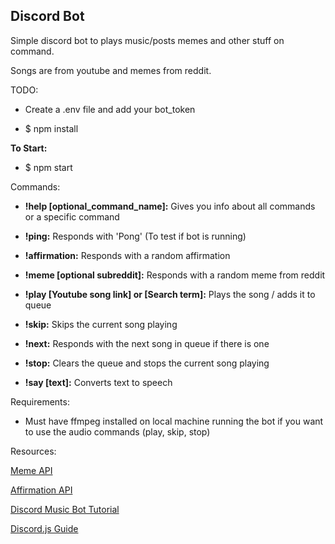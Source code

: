 ## Discord Bot


Simple discord bot to plays music/posts memes and other stuff on command.

 Songs are from youtube and memes from reddit.


TODO:

- Create a .env file and add your bot_token

- $ npm install


**To Start:**

- $ npm start


Commands:
- **!help [optional_command_name]:** Gives you info about all commands or a specific command

- **!ping:** Responds with 'Pong' (To test if bot is running)

- **!affirmation:** Responds with a random affirmation

- **!meme [optional subreddit]:** Responds with a random meme from reddit

- **!play [Youtube song link] or [Search term]:** Plays the song / adds it to queue 

- **!skip:** Skips the current song playing

- **!next:** Responds with the next song in queue if there is one

- **!stop:** Clears the queue and stops the current song playing

- **!say [text]:** Converts text to speech



Requirements:
- Must have ffmpeg installed on local machine running the bot if you want to use the audio commands (play, skip, stop)


Resources:

[Meme API](https://github.com/D3vd/Meme_Api)

[Affirmation API](https://github.com/annthurium/affirmations)

[Discord Music Bot Tutorial](https://gabrieltanner.org/blog/dicord-music-bot)

[Discord.js Guide](https://discordjs.guide)